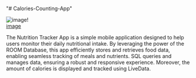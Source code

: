 "# Calories-Counting-App" 

![image](https://github.com/user-attachments/assets/9a551964-76e2-4dc4-bf7c-68115aaa030d)!    
[image](https://github.com/user-attachments/assets/7aa074ca-a3b6-46c1-ae9e-fa3f41c74a58)



The Nutrition Tracker App is a simple mobile application designed to help users monitor their daily nutritional intake. By leveraging the power of the ROOM Database, this app efficiently stores and retrieves food data, enabling seamless tracking of meals and nutrients. SQL queries and manages data, ensuring a robust and responsive experience. Moreover, the amount of calories is displayed and tracked using LiveData.
